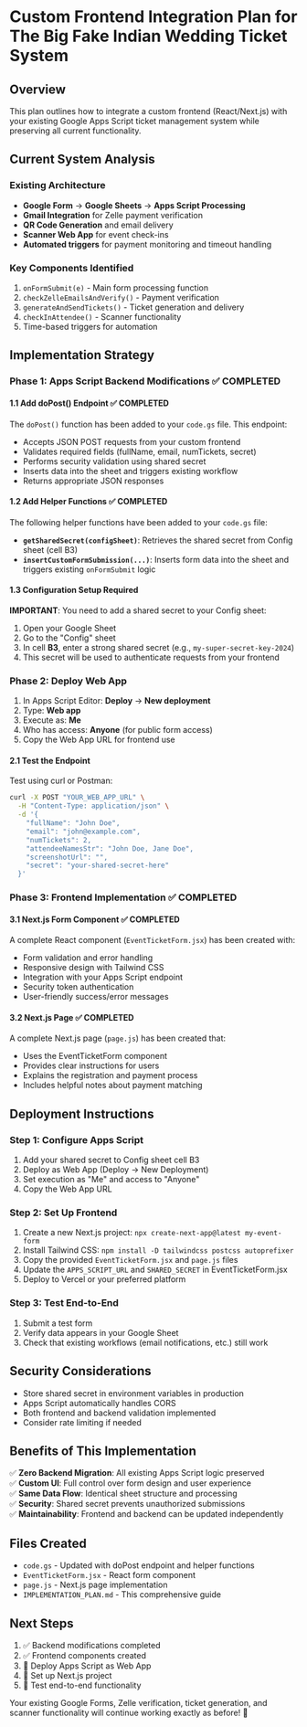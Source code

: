 # Custom Frontend Integration Plan for The Big Fake Indian Wedding Ticket System

## Overview
This plan outlines how to integrate a custom frontend (React/Next.js) with your existing Google Apps Script ticket management system while preserving all current functionality.

## Current System Analysis

### Existing Architecture
- **Google Form** → **Google Sheets** → **Apps Script Processing**
- **Gmail Integration** for Zelle payment verification
- **QR Code Generation** and email delivery
- **Scanner Web App** for event check-ins
- **Automated triggers** for payment monitoring and timeout handling

### Key Components Identified
1. `onFormSubmit(e)` - Main form processing function
2. `checkZelleEmailsAndVerify()` - Payment verification
3. `generateAndSendTickets()` - Ticket generation and delivery
4. `checkInAttendee()` - Scanner functionality
5. Time-based triggers for automation

## Implementation Strategy

### Phase 1: Apps Script Backend Modifications ✅ COMPLETED

#### 1.1 Add doPost() Endpoint ✅ COMPLETED

The `doPost()` function has been added to your `code.gs` file. This endpoint:
- Accepts JSON POST requests from your custom frontend
- Validates required fields (fullName, email, numTickets, secret)
- Performs security validation using shared secret
- Inserts data into the sheet and triggers existing workflow
- Returns appropriate JSON responses

#### 1.2 Add Helper Functions ✅ COMPLETED

The following helper functions have been added to your `code.gs` file:

- **`getSharedSecret(configSheet)`**: Retrieves the shared secret from Config sheet (cell B3)
- **`insertCustomFormSubmission(...)`**: Inserts form data into the sheet and triggers existing `onFormSubmit` logic

#### 1.3 Configuration Setup Required

**IMPORTANT**: You need to add a shared secret to your Config sheet:

1. Open your Google Sheet
2. Go to the "Config" sheet
3. In cell **B3**, enter a strong shared secret (e.g., `my-super-secret-key-2024`)
4. This secret will be used to authenticate requests from your frontend

### Phase 2: Deploy Web App

1. In Apps Script Editor: **Deploy** → **New deployment**
2. Type: **Web app**
3. Execute as: **Me**
4. Who has access: **Anyone** (for public form access)
5. Copy the Web App URL for frontend use

#### 2.1 Test the Endpoint

Test using curl or Postman:

```bash
curl -X POST "YOUR_WEB_APP_URL" \
  -H "Content-Type: application/json" \
  -d '{
    "fullName": "John Doe",
    "email": "john@example.com",
    "numTickets": 2,
    "attendeeNamesStr": "John Doe, Jane Doe",
    "screenshotUrl": "",
    "secret": "your-shared-secret-here"
  }'
```

### Phase 3: Frontend Implementation ✅ COMPLETED

#### 3.1 Next.js Form Component ✅ COMPLETED

A complete React component (`EventTicketForm.jsx`) has been created with:
- Form validation and error handling
- Responsive design with Tailwind CSS
- Integration with your Apps Script endpoint
- Security token authentication
- User-friendly success/error messages

#### 3.2 Next.js Page ✅ COMPLETED

A complete Next.js page (`page.js`) has been created that:
- Uses the EventTicketForm component
- Provides clear instructions for users
- Explains the registration and payment process
- Includes helpful notes about payment matching

## Deployment Instructions

### Step 1: Configure Apps Script
1. Add your shared secret to Config sheet cell B3
2. Deploy as Web App (Deploy → New Deployment)
3. Set execution as "Me" and access to "Anyone"
4. Copy the Web App URL

### Step 2: Set Up Frontend
1. Create a new Next.js project: `npx create-next-app@latest my-event-form`
2. Install Tailwind CSS: `npm install -D tailwindcss postcss autoprefixer`
3. Copy the provided `EventTicketForm.jsx` and `page.js` files
4. Update the `APPS_SCRIPT_URL` and `SHARED_SECRET` in EventTicketForm.jsx
5. Deploy to Vercel or your preferred platform

### Step 3: Test End-to-End
1. Submit a test form
2. Verify data appears in your Google Sheet
3. Check that existing workflows (email notifications, etc.) still work

## Security Considerations

- Store shared secret in environment variables in production
- Apps Script automatically handles CORS
- Both frontend and backend validation implemented
- Consider rate limiting if needed

## Benefits of This Implementation

✅ **Zero Backend Migration**: All existing Apps Script logic preserved  
✅ **Custom UI**: Full control over form design and user experience  
✅ **Same Data Flow**: Identical sheet structure and processing  
✅ **Security**: Shared secret prevents unauthorized submissions  
✅ **Maintainability**: Frontend and backend can be updated independently  

## Files Created

- `code.gs` - Updated with doPost endpoint and helper functions
- `EventTicketForm.jsx` - React form component
- `page.js` - Next.js page implementation
- `IMPLEMENTATION_PLAN.md` - This comprehensive guide

## Next Steps

1. ✅ Backend modifications completed
2. ✅ Frontend components created
3. 🔄 Deploy Apps Script as Web App
4. 🔄 Set up Next.js project
5. 🔄 Test end-to-end functionality

Your existing Google Forms, Zelle verification, ticket generation, and scanner functionality will continue working exactly as before! 🎉